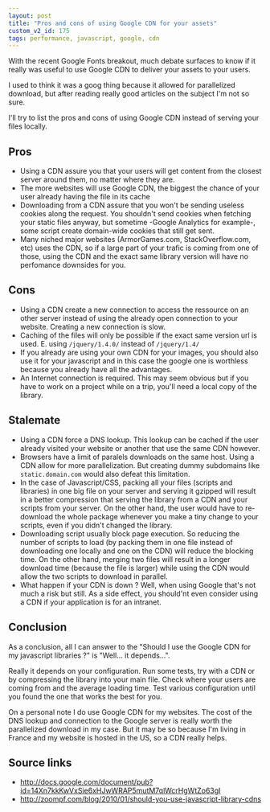 ```yaml
---
layout: post
title: "Pros and cons of using Google CDN for your assets"
custom_v2_id: 175
tags: performance, javascript, google, cdn
---
```


With the recent Google Fonts breakout, much debate surfaces to know if it
really was useful to use Google CDN to deliver your assets to your users.

I used to think it was a goog thing because it allowed for parallelized
download, but after reading really good articles on the subject I'm not so
sure.

I'll try to list the pros and cons of using Google CDN instead of serving your
files locally.

## Pros

  * Using a CDN assure you that your users will get content from the closest server around them, no matter where they are.
  * The more websites will use Google CDN, the biggest the chance of your user already having the file in its cache
  * Downloading from a CDN assure that you won't be sending useless cookies along the request. You shouldn't send cookies when fetching your static files anyway, but sometime -Google Analytics for example-, some script create domain-wide cookies that still get sent.
  * Many niched major websites (ArmorGames.com, StackOverflow.com, etc) uses the CDN, so if a large part of your trafic is coming from one of those, using the CDN and the exact same library version will have no perfomance downsides for you.

## Cons

  * Using a CDN create a new connection to access the ressource on an other server instead of using the already open connection to your website. Creating a new connection is slow.
  * Caching of the files will only be possible if the exact same version url is used. E. using `/jquery/1.4.0/` instead of `/jquery/1.4/`
  * If you already are using your own CDN for your images, you should also use it for your javascript and in this case the google one is worthless because you already have all the advantages.
  * An Internet connection is required. This may seem obvious but if you have to work on a project while on a trip, you'll need a local copy of the library.

## Stalemate

  * Using a CDN force a DNS lookup. This lookup can be cached if the user already visited your website or another that use the same CDN however.
  * Browsers have a limit of paralels downloads on the same host. Using a CDN allow for more parallelization. But creating dummy subdomains like `static.domain.com` would also defeat this limitation.
  * In the case of Javascript/CSS, packing all your files (scripts and libraries) in one big file on your server and serving it gzipped will result in a better compression that serving the library from a CDN and your scripts from your server. On the other hand, the user would have to re-download the whole package whenever you make a tiny change to your scripts, even if you didn't changed the library.
  * Downloading script usually block page execution. So reducing the number of scripts to load (by packing them in one file instead of downloading one locally and one on the CDN) will reduce the blocking time. On the other hand, merging two files will result in a longer download time (because the file is larger) while using the CDN would allow the two scripts to download in parallel.
  * What happen if your CDN is down ? Well, when using Google that's not much a risk but still. As a side effect, you should'nt even consider using a CDN if your application is for an intranet.

## Conclusion

As a conclusion, all I can answer to the "Should I use the Google CDN for my
javascript libraries ?" is "Well... it depends...".

Really it depends on your configuration. Run some tests, try with a CDN or by
compressing the library into your main file. Check where your users are coming
from and the average loading time. Test various configuration until you found
the one that works the best for you.

On a personal note I do use Google CDN for my websites. The cost of the DNS
lookup and connection to the Google server is really worth the parallelized
download in my case. But it may be so because I'm living in France and my
website is hosted in the US, so a CDN really helps.

## Source links

  * http://docs.google.com/document/pub?id=14Xn7kkKwVxSie6xHJwWRAP5mutM7qlWcrHgWtZo63gI
  * http://zoompf.com/blog/2010/01/should-you-use-javascript-library-cdns